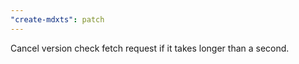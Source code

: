 ```yaml
---
"create-mdxts": patch
---
```


Cancel version check fetch request if it takes longer than a second.

